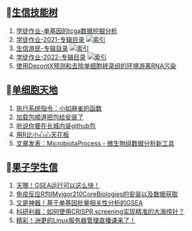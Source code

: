 ## 📝[生信技能树](https://github.com/ixxmu/mp_duty/issues?q=label%3A%E7%94%9F%E4%BF%A1%E6%8A%80%E8%83%BD%E6%A0%91+is%3Aclosed)
<!-- 1issueTable -->

1. [学徒作业-单基因的tcga数据挖掘分析](https://github.com/ixxmu/mp_duty/issues/3967) 
2. [学徒作业-2021-专辑目录](https://github.com/ixxmu/mp_duty/issues/3964) [![索引](https://img.shields.io/github/labels/ixxmu/mp_duty/索引)](https://github.com/ixxmu/mp_duty/labels/索引)
3. [生信游民-专辑目录](https://github.com/ixxmu/mp_duty/issues/3963) [![索引](https://img.shields.io/github/labels/ixxmu/mp_duty/索引)](https://github.com/ixxmu/mp_duty/labels/索引)
4. [学徒作业-2022-专辑目录](https://github.com/ixxmu/mp_duty/issues/3962) [![索引](https://img.shields.io/github/labels/ixxmu/mp_duty/索引)](https://github.com/ixxmu/mp_duty/labels/索引)
5. [使用DecontX预测和去除单细胞转录组的环境游离RNA污染](https://github.com/ixxmu/mp_duty/issues/3961) 
<!-- 1issueTable -->
## 📝[单细胞天地](https://github.com/ixxmu/mp_duty/issues?q=label%3A%E5%8D%95%E7%BB%86%E8%83%9E%E5%A4%A9%E5%9C%B0+is%3Aclosed)
<!-- 2issueTable -->

1. [执行系统指令：小如麻雀的函数](https://github.com/ixxmu/mp_duty/issues/3960) 
2. [加载包顺道把包给安装了](https://github.com/ixxmu/mp_duty/issues/3933) 
3. [听说你要在长城内装github包](https://github.com/ixxmu/mp_duty/issues/3926) 
4. [用R比小心心天花板](https://github.com/ixxmu/mp_duty/issues/3760) 
5. [文章发表：MicrobiotaProcess - 微生物组数据分析新工具](https://github.com/ixxmu/mp_duty/issues/3751) 
<!-- 2issueTable -->

## 📝[果子学生信](https://github.com/ixxmu/mp_duty/issues?q=label%3A%E6%9E%9C%E5%AD%90%E5%AD%A6%E7%94%9F%E4%BF%A1+is%3Aclosed)
<!-- 3issueTable -->

1. [天哪！GSEA运行可以这么快！](https://github.com/ixxmu/mp_duty/issues/3953) 
2. [免疫反应R包IMvigor210CoreBiologies的安装以及数据获取](https://github.com/ixxmu/mp_duty/issues/3795) 
3. [又是神器！基于单基因批量相关性分析的GSEA](https://github.com/ixxmu/mp_duty/issues/3772) 
4. [科研利器：如何使用CRISPR screening实现精准的大海捞针？](https://github.com/ixxmu/mp_duty/issues/3684) 
5. [精彩！洲更的Linux服务器管理直播课来了！](https://github.com/ixxmu/mp_duty/issues/3659) 
<!-- 3issueTable -->
